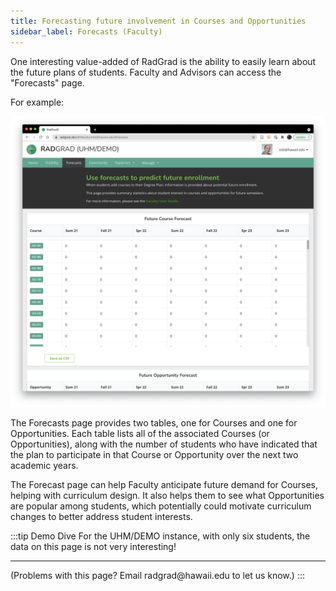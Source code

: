 ```yaml
---
title: Forecasting future involvement in Courses and Opportunities
sidebar_label: Forecasts (Faculty)
---
```


One interesting value-added of RadGrad is the ability to easily learn about the future plans of students.  Faculty and Advisors can access the "Forecasts" page.

For example:

![](/img/user-guide/demo/forecasts.png)

The Forecasts page provides two tables, one for Courses and one for Opportunities.  Each table lists all of the associated Courses (or Opportunities), along with the number of students who have indicated that the plan to participate in that Course or Opportunity over the next two academic years.

The Forecast page can help Faculty anticipate future demand for Courses, helping with curriculum design. It also helps them to see what Opportunities are popular among students, which potentially could motivate curriculum changes to better address student interests.

:::tip Demo Dive
For the UHM/DEMO instance, with only six students, the data on this page is not very interesting!

<hr/>
(Problems with this page? Email radgrad@hawaii.edu to let us know.)
:::






